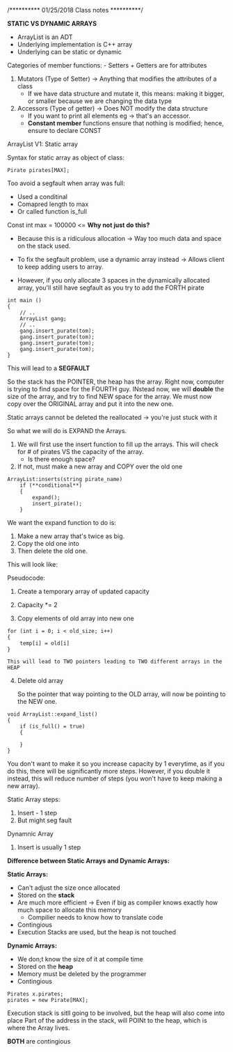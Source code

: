 /**********
01/25/2018
Class notes
**********/

**STATIC VS DYNAMIC ARRAYS**

- ArrayList is an ADT 
- Underlying implementation is C++ array
- Underlying can be static or dynamic

Categories of member functions: - Setters + Getters are for attributes 
1. Mutators (Type of Setter) -> Anything that modifies the attributes of a class
    - If we have data structure and mutate it, this means: making it bigger, or smaller because
    we are changing the data type
2. Accessors (Type of getter) -> Does NOT modify the data structure 
    - If you want to print all elements eg -> that's an accessor. 
    - **Constant member** functions ensure that nothing is modified; hence, ensure to declare CONST

ArrayList V1: Static array

Syntax for static array as object of class: 

```
Pirate pirates[MAX];
```

Too avoid a segfault when array was full:

- Used a conditinal
- Comapred length to max
- Or called function is_full

Const int max = 100000 <= **Why not just do this?**
- Because this is a ridiculous allocation -> Way too much data and space on the stack used.

- To fix the segfault problem, use a dynamic array instead -> Allows client to keep adding users to array.
- However, if you only allocate 3 spaces in the dynamically allocated array, you'll still have segfault as you try to add the FORTH pirate

```
int main ()
{
    // .. 
    ArrayList gang;
    // ..
    gang.insert_purate(tom);
    gang.insert_purate(tom);
    gang.insert_purate(tom);
    gang.insert_purate(tom);
}
```
This will lead to a **SEGFAULT** 

So the stack has the POINTER, the heap has the array. Right now, computer is trying to find space for the FOURTH guy. 
INstead now, we will **double** the size of the array, and try to find NEW space for the array. We must now copy over the ORIGINAL array
and put it into the new one. 

Static arrays cannot be deleted the reallocated -> you're just stuck with it

So what we will do is EXPAND the Arrays.

1. We will first use the insert function to fill up the arrays. This will check for # of pirates VS the capacity of the array. 
    - Is there enough space? 
2. If not, must make a new array and COPY over the old one

```
ArrayList:inserts(string pirate_name)
    if (**conditional**)
    {
        expand();
        insert_pirate();
    }
```

We want the expand function to do is:
1. Make a new array that's twice as big.
2. Copy the old one into
3. Then delete the old one.

This will look like: 

Pseudocode:
1. Create a temporary array of updated capacity
2. Capacity *= 2

3. Copy elements of old array into new one

```
for (int i = 0; i < old_size; i++)
{
    temp[i] = old[i]
}
```
    This will lead to TWO pointers leading to TWO different arrays in the HEAP

4. Delete old array 

    So the pointer that way pointing to the OLD array, will now be pointing to the NEW one.

```
void ArrayList::expand_list()
{
    if (is_full() = true)
    {

    }
}
```

You don't want to make it so you increase capacity by 1 everytime, as if you do this, there will be significantly more steps. However,
if you double it instead, this will reduce number of steps (you won't have to keep making a new array).

Static Array steps:
1. Insert - 1 step
2. But might seg fault

Dynamnic Array
1. Insert is usually 1 step

**Difference between Static Arrays and Dynamic Arrays:**

**Static Arrays:**
- Can't adjust the size once allocated 
- Stored on the **stack**
- Are much more efficient -> Even if big as compiler knows exactly how much space to allocate this memory 
    - Compilier needs to know how to translate code
- Contingious
- Execution Stacks are used, but the heap is not touched

**Dynamic Arrays:**
- We don;t know the size of it at compile time
- Stored on the **heap**
- Memory must be deleted by the programmer 
- Contingious


```
Pirates x.pirates;
pirates = new Pirate[MAX];
```

Execution stack is sitll going to be involved, but the heap will also come into place
Part of the address in the stack, will POINt to the heap, which is where the Array lives.

**BOTH** are contingious 



